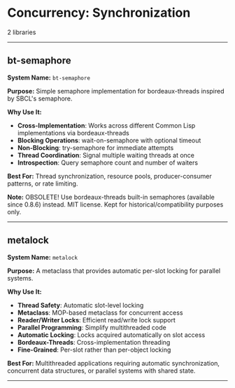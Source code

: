 # Concurrency: Synchronization

2 libraries

---

## bt-semaphore

**System Name:** `bt-semaphore`

**Purpose:** Simple semaphore implementation for bordeaux-threads inspired by SBCL's semaphore.

**Why Use It:**
- **Cross-Implementation**: Works across different Common Lisp implementations via bordeaux-threads
- **Blocking Operations**: wait-on-semaphore with optional timeout
- **Non-Blocking**: try-semaphore for immediate attempts
- **Thread Coordination**: Signal multiple waiting threads at once
- **Introspection**: Query semaphore count and number of waiters

**Best For:** Thread synchronization, resource pools, producer-consumer patterns, or rate limiting.

**Note:** OBSOLETE! Use bordeaux-threads built-in semaphores (available since 0.8.6) instead. MIT license. Kept for historical/compatibility purposes only.

---


## metalock

**System Name:** `metalock`

**Purpose:** A metaclass that provides automatic per-slot locking for parallel systems.

**Why Use It:**
- **Thread Safety**: Automatic slot-level locking
- **Metaclass**: MOP-based metaclass for concurrent access
- **Reader/Writer Locks**: Efficient read/write lock support
- **Parallel Programming**: Simplify multithreaded code
- **Automatic Locking**: Locks acquired automatically on slot access
- **Bordeaux-Threads**: Cross-implementation threading
- **Fine-Grained**: Per-slot rather than per-object locking

**Best For:** Multithreaded applications requiring automatic synchronization, concurrent data structures, or parallel systems with shared state.

---


